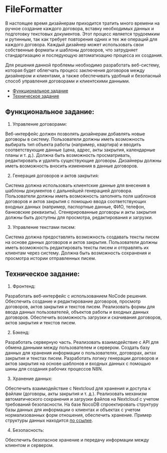 # FileFormatter

В настоящее время дизайнерам приходится тратить много времени на ручное создание каждого договора, вставку необходимых данных и подготовку текстовых документов. Этот процесс является трудоемким и рутинным, так как требует повторения одних и тех же операций для каждого договора. Каждый дизайнер может использовать свои собственные форматы и шаблоны договоров, что затрудняет стандартизацию и последующую автоматизацию процесса их создания.

Для решения данной проблемы необходимо разработать веб-систему, которая будет облегчать процесс заключения договоров между дизайнером и клиентами, а также обеспечивать удобный и безопасный способ управления договорами и клиентскими данными.

* [Функциональное задание](#функциональное-задание)
* [Техническое задание](#техническое-задание)

## Функциональное задание:

1. Управление договорами:

Веб-интерфейс должен позволять дизайнерам добавлять новые договоры в систему.
Пользователи должны иметь возможность выбирать тип объекта работы (например, квартира) и вводить соответствующие данные (цена, адрес, акты закрытия, календарные планы и т. д.).
Должна быть возможность просматривать, редактировать и удалять существующие договоры.
Дизайнеры должны иметь возможность вносить изменения в данные договоров.

2. Генерация договоров и актов закрытия:

Система должна использовать клиентские данные для внесения в шаблоны документов с дальнейшей генерацией договора.
Пользователи должны иметь возможность заполнять поля шаблонов договоров и актов закрытия с помощью ввода соответствующих входных данных (например, паспортные данные, ФИО, телефон, банковские реквизиты).
Сгенерированные договоры и акты закрытия должны быть доступны для просмотра, редактирования и загрузки.

3. Управление текстами писем:

Система должна предоставлять возможность создавать тексты писем на основе данных договоров и актов закрытия.
Пользователи должны иметь возможность редактировать тексты писем и отправлять их клиентам через систему.
Должна быть возможность сохранения и просмотра истории отправленных писем.


## Техническое задание:

1. Фронтенд:

Разработать веб-интерфейс с использованием NoCode решения.
Обеспечить создание и редактирование договоров, просмотр договоров, актов закрытия и текстов писем.
Реализовать формы для ввода данных пользователей, объектов работы и входных данных договоров.
Обеспечить возможность загрузки и скачивания договоров, актов закрытия и текстов писем.

2. Бэкенд:

Разработать серверную часть.
Реализовать взаимодействие с API для обмена данными между пользователем и сервером.
Создать базу данных для хранения информации о пользователях, договорах, актах закрытия и текстах писем.
Разработать логику генерации договоров и актов закрытия на основе шаблонов и входных данных с помощью шины для создания рабочих процессов N8N.

3. Хранение данных:

Обеспечить взаимодействие с Nextcloud для хранения и доступа к файлам (договоры, акты закрытия и т. д.).
Реализовать механизм автоматического сохранения и загрузки файлов на Nextcloud с учетом требований безопасности.
На базе NocoDB спроектировать структуру базы данных для информации о клиентах и объектах с учетом нормализованных форм отношения, обеспечить хранение. Пример структуры данных находится [по ссылке](https://docs.google.com/spreadsheets/d/1FhZs1RxUTdo9KgK4eRTbrZJkKmiv1ncx-Pp_n-4FeJc/edit?usp=sharing).

4. Безопасность:

Обеспечить безопасное хранение и передачу информации между клиентом и сервером.
